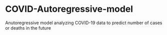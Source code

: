 # COVID-Autoregressive-model
Anutoregressive model analyzing COVID-19 data to predict number of cases or deaths in the future
